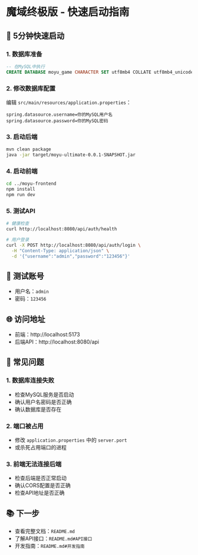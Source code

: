 # 魔域终极版 - 快速启动指南

## 🚀 5分钟快速启动

### 1. 数据库准备
```sql
-- 在MySQL中执行
CREATE DATABASE moyu_game CHARACTER SET utf8mb4 COLLATE utf8mb4_unicode_ci;
```

### 2. 修改数据库配置
编辑 `src/main/resources/application.properties`：
```properties
spring.datasource.username=你的MySQL用户名
spring.datasource.password=你的MySQL密码
```

### 3. 启动后端
```bash
mvn clean package
java -jar target/moyu-ultimate-0.0.1-SNAPSHOT.jar
```

### 4. 启动前端
```bash
cd ../moyu-frontend
npm install
npm run dev
```

### 5. 测试API
```bash
# 健康检查
curl http://localhost:8080/api/auth/health

# 用户登录
curl -X POST http://localhost:8080/api/auth/login \
  -H "Content-Type: application/json" \
  -d '{"username":"admin","password":"123456"}'
```

## 📝 测试账号
- 用户名：`admin`
- 密码：`123456`

## 🌐 访问地址
- 前端：http://localhost:5173
- 后端API：http://localhost:8080/api

## 🔧 常见问题

### 1. 数据库连接失败
- 检查MySQL服务是否启动
- 确认用户名密码是否正确
- 确认数据库是否存在

### 2. 端口被占用
- 修改 `application.properties` 中的 `server.port`
- 或杀死占用端口的进程

### 3. 前端无法连接后端
- 检查后端是否正常启动
- 确认CORS配置是否正确
- 检查API地址是否正确

## 📚 下一步
- 查看完整文档：`README.md`
- 了解API接口：`README.md#API接口`
- 开发指南：`README.md#开发指南` 